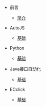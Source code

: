 <!--
 * @Descripttion: 
 * @version: 
 * @Author: 冉勇
 * @Date: 2021-04-20 10:24:20
 * @LastEditTime: 2021-04-25 16:57:38
-->
- 前言
    - [简介](zh-cn/README.md)
    
- AutoJS
    - [基础](zh-cn/AutoJS/AutoJS.md)

- Python
    - [基础](zh-cn/Python/爬虫(Spider).md)

- Java接口自动化
    - [基础](zh-cn/Java/Java-接口自动化(rest-assured).md)

- ECclick
    - [基础](zh-cn/ECclick/EasyClick开发脚本学习.md)